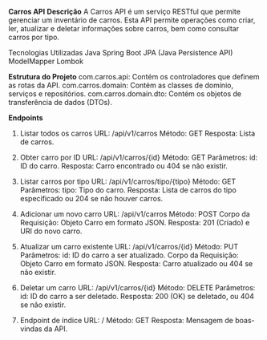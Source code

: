 **Carros API**
**Descrição**
A Carros API é um serviço RESTful que permite gerenciar um inventário de carros. Esta API permite operações como criar, ler, atualizar e deletar informações sobre carros, bem como consultar carros por tipo.

Tecnologias Utilizadas
Java
Spring Boot
JPA (Java Persistence API)
ModelMapper
Lombok

**Estrutura do Projeto**
com.carros.api: Contém os controladores que definem as rotas da API.
com.carros.domain: Contém as classes de domínio, serviços e repositórios.
com.carros.domain.dto: Contém os objetos de transferência de dados (DTOs).

**Endpoints**
1. Listar todos os carros
URL: /api/v1/carros
Método: GET
Resposta: Lista de carros.

2. Obter carro por ID
URL: /api/v1/carros/{id}
Método: GET
Parâmetros:
id: ID do carro.
Resposta: Carro encontrado ou 404 se não existir.

3. Listar carros por tipo
URL: /api/v1/carros/tipo/{tipo}
Método: GET
Parâmetros:
tipo: Tipo do carro.
Resposta: Lista de carros do tipo especificado ou 204 se não houver carros.

4. Adicionar um novo carro
URL: /api/v1/carros
Método: POST
Corpo da Requisição: Objeto Carro em formato JSON.
Resposta: 201 (Criado) e URI do novo carro.

5. Atualizar um carro existente
URL: /api/v1/carros/{id}
Método: PUT
Parâmetros:
id: ID do carro a ser atualizado.
Corpo da Requisição: Objeto Carro em formato JSON.
Resposta: Carro atualizado ou 404 se não existir.

6. Deletar um carro
URL: /api/v1/carros/{id}
Método: DELETE
Parâmetros:
id: ID do carro a ser deletado.
Resposta: 200 (OK) se deletado, ou 404 se não existir.

7. Endpoint de índice
URL: /
Método: GET
Resposta: Mensagem de boas-vindas da API.

